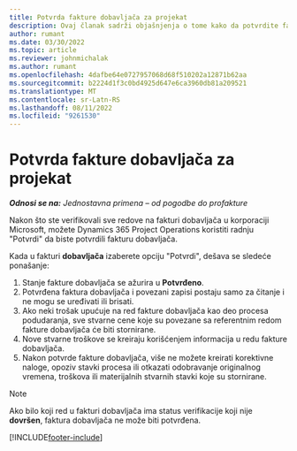 ```yaml
---
title: Potvrda fakture dobavljača za projekat
description: Ovaj članak sadrži objašnjenja o tome kako da potvrdite fakturu dobavljača projekta u korporaciji Microsoft Dynamics 365 Project Operations i finansijski uticaj potvrde fakture dobavljača projekta.
author: rumant
ms.date: 03/30/2022
ms.topic: article
ms.reviewer: johnmichalak
ms.author: rumant
ms.openlocfilehash: 4dafbe64e0727957068d68f510202a12871b62aa
ms.sourcegitcommit: b2224d1f3c0bd4925d647e6ca3960db81a209521
ms.translationtype: MT
ms.contentlocale: sr-Latn-RS
ms.lasthandoff: 08/11/2022
ms.locfileid: "9261530"
---
```

# <a name="confirm-a-project-vendor-invoice"></a>Potvrda fakture dobavljača za projekat

_**Odnosi se na:** Jednostavna primena – od pogodbe do profakture_

Nakon što ste verifikovali sve redove na fakturi dobavljača u korporaciji Microsoft, možete Dynamics 365 Project Operations koristiti radnju "Potvrdi" da biste potvrdili fakturu dobavljača.

Kada u fakturi **dobavljača** izaberete opciju "Potvrdi", dešava se sledeće ponašanje:

1. Stanje fakture dobavljača se ažurira u **Potvrđeno**.
2. Potvrđena faktura dobavljača i povezani zapisi postaju samo za čitanje i ne mogu se uređivati ili brisati.
3. Ako neki trošak upućuje na red fakture dobavljača kao deo procesa podudaranja, sve stvarne cene koje su povezane sa referentnim redom fakture dobavljača će biti stornirane.
4. Nove stvarne troškove se kreiraju korišćenjem informacija u redu fakture dobavljača.
5. Nakon potvrde fakture dobavljača, više ne možete kreirati korektivne naloge, opoziv stavki procesa ili otkazati odobravanje originalnog vremena, troškova ili materijalnih stvarnih stavki koje su stornirane.

> [!NOTE]
> Ako bilo koji red u fakturi dobavljača ima status verifikacije koji nije **dovršen**, faktura dobavljača ne može biti potvrđena.

[!INCLUDE[footer-include](../../includes/footer-banner.md)]

